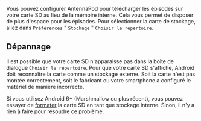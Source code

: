 Vous pouvez configurer AntennaPod pour télécharger les épisodes sur votre carte
SD au lieu de la mémoire interne. Cela vous permet de disposer de plus d'espace
pour les épisodes. Pour sélectionner la carte de stockage, allez dans
`Préférences` " `Stockage` " `Choisir le répertoire`.

## Dépannage

Il est possible que votre carte SD n'apparaisse pas dans la boîte de dialogue
`Choisir le répertoire`. Pour que votre carte SD s'affiche, Android doit
reconnaître la carte comme un stockage externe. Soit la carte n'est pas montée
correctement, soit le fabricant ou votre smartphone a configuré le matériel de
manière incorrecte.

Si vous utilisez Android 6+ (Marshmallow ou plus récent), vous pouvez essayer de
[formater](https://lmgtfy.com/?q=android+6+sd+card+internal+storage) la carte SD
en tant que stockage interne. Sinon, il n'y a rien à faire pour résoudre ce
problème.
